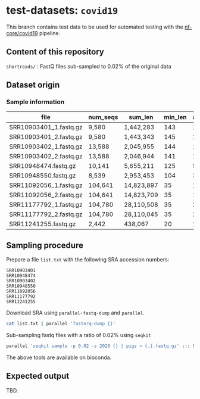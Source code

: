 # test-datasets: `covid19`

This branch contains test data to be used for automated testing with the [nf-core/covid19](https://github.com/nf-core/atacseq) pipeline.

## Content of this repository

`shortreads/` : FastQ files sub-sampled to 0.02% of the original data   

## Dataset origin


### Sample information

| file                   | num_seqs    | sum_len | min_len | avg_len | max_len  | file_size |Sequencer   |LibrarySource|
|------------------------|-------------|---------|---------|---------|----------|-----------|------------|------------------|
|SRR10903401_1.fastq.gz  |   9,580     | 1,442,283 |     143 |   150.6 |     151  | 665K    |PE Illumina |Metatranscriptomic|
|SRR10903401_2.fastq.gz  |   9,580     | 1,443,343 |     145 |   150.7 |     151  | 751K    |PE Illumina |Metatranscriptomic|
|SRR10903402_1.fastq.gz  |  13,588     | 2,045,955 |     144 |   150.6 |     151  | 991K    |PE Illumina |Metatranscriptomic|
|SRR10903402_2.fastq.gz  |  13,588     | 2,046,944 |     141 |   150.6 |     151  | 1.2M    |PE Illumina |Metatranscriptomic|
|SRR10948474.fastq.gz    |  10,141     | 5,655,211 |     125 |   557.7 |   5,892  | 5.7M    |   Nanopore |Genomic           |
|SRR10948550.fastq.gz    |   8,539     | 2,953,453 |     104 |   345.9 |   1,577  | 2.9M    |   Nanopore |Genomic           |
|SRR11092056_1.fastq.gz  | 104,641     |14,823,897 |      35 |   141.7 |     151  | 9.7M    |PE Illumina |Metagenomics      |
|SRR11092056_2.fastq.gz  | 104,641     |14,823,709 |      35 |   141.7 |     151  |  11M    |PE Illumina |Metagenomics      |
|SRR11177792_1.fastq.gz  | 104,780     |28,110,508 |      35 |   268.3 |     301  |  15M    |PE Illumina |Genomic           |
|SRR11177792_2.fastq.gz  | 104,780     |28,110,045 |      35 |   268.3 |     301  |  16M    |PE Illumina |Genomic           |
|SRR11241255.fastq.gz    |   2,442     |   438,067 |      20 |   179.4 |     185  |  86K    |SE Illumina |Viral RNA         |


## Sampling procedure

Prepare a file `list.txt` with the following SRA accession numbers:

```
SRR10903401
SRR10948474
SRR10903402
SRR10948550
SRR11092056
SRR11177792
SRR11241255
```

Download SRA using `parallel-fastq-dump` and `parallel`.

```bash
cat list.txt | parallel 'fasterq-dump {}'
```

Sub-sampling fastq files with a ratio of 0.02% using `seqkit`

```bash
parallel 'seqkit sample -p 0.02 -s 2020 {} | pigz > {.}.fastq.gz' ::: SRR*
```

The above tools are available on bioconda.

## Expected output

TBD.